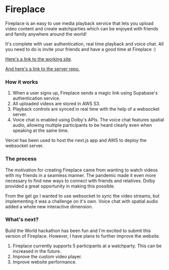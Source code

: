 # Fireplace

Fireplace is an easy to use media playback service that lets you upload video content and create watchparties which can be enjoyed with friends and family anywhere around the world!

It's complete with user authentication, real time playback and voice chat. All you need to do is invite your friends and have a good time at Fireplace :)

[Here's a link to the working site](https://fireplace-debabratajr.vercel.app/).

[And here's a link to the server repo.](https://github.com/0xDebabrata/fireplace-server)


### How it works

1. When a user signs up, Fireplace sends a magic link using Supabase's authentication service.
2. All uploaded videos are stored in AWS S3.
3. Playback controls are synced in real time with the help of a websocket server.
4. Voice chat is enabled using Dolby's APIs. The voice chat features spatial audio, allowing multiple participants to be heard clearly even when speaking at the same time.

Vercel has been used to host the next.js app and AWS to deploy the websocket server.

### The process

The motivation for creating Fireplace came from wanting to watch videos with my friends in a seamless manner. The pandemic made it even more necessary to find new ways to connect with friends and relatives. Dolby provided a great opportunity in making this possible. 

From the get go I wanted to use websocket to sync the video streams, but implementing it was a challenge on it's own. Voice chat with spatial audio added a whole new interactive dimension.


### What's next?

Build the World hackathon has been fun and I'm excited to submit this version of Fireplace. However, I have plans to further improve the website.

1. Fireplace currently supports 5 participants at a watchparty. This can be increased in the future.
2. Improve the custom video player.
3. Improve website performance.

